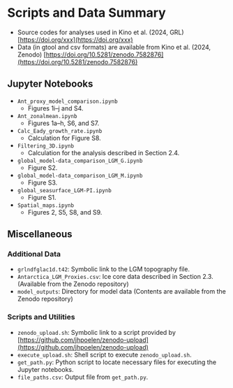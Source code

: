 # Scripts and Data Summary
- Source codes for analyses used in Kino et al. (2024, GRL) [https://doi.org/xxx](https://doi.org/xxx)
- Data (in gtool and csv formats) are available from Kino et al. (2024, Zenodo) [https://doi.org/10.5281/zenodo.7582876](https://doi.org/10.5281/zenodo.7582876)

## Jupyter Notebooks
- `Ant_proxy_model_comparison.ipynb`
    - Figures 1i–j and S4.
- `Ant_zonalmean.ipynb`
    - Figures 1a–h, S6, and S7.
- `Calc_Eady_growth_rate.ipynb`
    - Calculation for Figure S8.
- `Filtering_3D.ipynb`
    - Calculation for the analysis described in Section 2.4.
- `global_model-data_comparison_LGM_G.ipynb`
    - Figure S2.
- `global_model-data_comparison_LGM_M.ipynb`
    - Figure S3.
- `global_seasurface_LGM-PI.ipynb`
    - Figure S1.
- `Spatial_maps.ipynb`
    - Figures 2, S5, S8, and S9.

## Miscellaneous
### Additional Data
- `grlndfglac1d.t42`: Symbolic link to the LGM topography file.
- `Antarctica_LGM_Proxies.csv`: Ice core data described in Section 2.3. (Available from the Zenodo repository)
- `model_outputs`: Directory for model data (Contents are available from the Zenodo repository)

### Scripts and Utilities
- `zenodo_upload.sh`: Symbolic link to a script provided by [https://github.com/jhpoelen/zenodo-upload](https://github.com/jhpoelen/zenodo-upload)
- `execute_upload.sh`: Shell script to execute `zenodo_upload.sh`.
- `get_path.py`: Python script to locate necessary files for executing the Jupyter notebooks.
- `file_paths.csv`: Output file from `get_path.py`.
